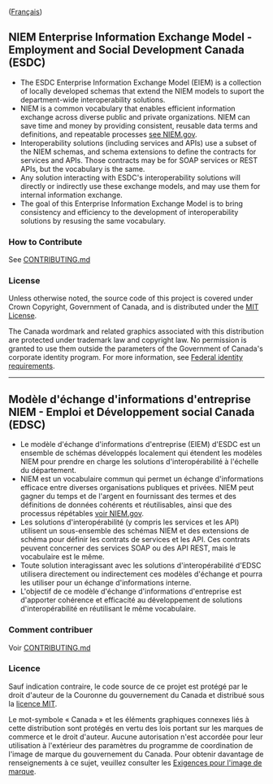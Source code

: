 
([Français](#gabarit-pour-dépôts-de-code-source-ouvert-du-gouvernement-du-canada))

## NIEM Enterprise Information Exchange Model - Employment and Social Development Canada (ESDC)
- The ESDC Enterprise Information Exchange Model (EIEM) is a collection of locally developed schemas that extend the NIEM models to suport the department-wide interoperability solutions.
- NIEM is a common vocabulary that enables efficient information exchange across diverse public and private organizations. NIEM can save time and money by providing consistent, reusable data terms and definitions, and repeatable processes [see NIEM.gov](https://www.niem.gov/).
- Interoperability solutions (including services and APIs) use a subset of the NIEM schemas, and schema extensions to define the contracts for services and APIs. Those contracts may be for SOAP services or REST APIs, but the vocabulary is the same.
- Any solution interacting with ESDC's interoperability solutions will directly or indirectly use these exchange models, and may use them for internal information exchange.
- The goal of this Enterprise Information Exchange Model is to bring consistency and efficiency to the development of interoperability solutions by resusing the same vocabulary.

### How to Contribute

See [CONTRIBUTING.md](CONTRIBUTING.md)

### License

Unless otherwise noted, the source code of this project is covered under Crown Copyright, Government of Canada, and is distributed under the [MIT License](LICENSE).

The Canada wordmark and related graphics associated with this distribution are protected under trademark law and copyright law. No permission is granted to use them outside the parameters of the Government of Canada's corporate identity program. For more information, see [Federal identity requirements](https://www.canada.ca/en/treasury-board-secretariat/topics/government-communications/federal-identity-requirements.html).

______________________

## Modèle d'échange d'informations d'entreprise NIEM - Emploi et Développement social Canada (EDSC)
- Le modèle d'échange d'informations d'entreprise (EIEM) d'ESDC est un ensemble de schémas développés localement qui étendent les modèles NIEM pour prendre en charge les solutions d'interopérabilité à l'échelle du département.
- NIEM est un vocabulaire commun qui permet un échange d'informations efficace entre diverses organisations publiques et privées. NIEM peut gagner du temps et de l'argent en fournissant des termes et des définitions de données cohérents et réutilisables, ainsi que des processus répétables [voir NIEM.gov](https://www.niem.gov/).
- Les solutions d'interopérabilité (y compris les services et les API) utilisent un sous-ensemble des schémas NIEM et des extensions de schéma pour définir les contrats de services et les API. Ces contrats peuvent concerner des services SOAP ou des API REST, mais le vocabulaire est le même.
- Toute solution interagissant avec les solutions d'interopérabilité d'EDSC utilisera directement ou indirectement ces modèles d'échange et pourra les utiliser pour un échange d'informations interne.
- L'objectif de ce modèle d'échange d'informations d'entreprise est d'apporter cohérence et efficacité au développement de solutions d'interopérabilité en réutilisant le même vocabulaire.

### Comment contribuer

Voir [CONTRIBUTING.md](CONTRIBUTING.md)

### Licence

Sauf indication contraire, le code source de ce projet est protégé par le droit d'auteur de la Couronne du gouvernement du Canada et distribué sous la [licence MIT](LICENSE).

Le mot-symbole « Canada » et les éléments graphiques connexes liés à cette distribution sont protégés en vertu des lois portant sur les marques de commerce et le droit d'auteur. Aucune autorisation n'est accordée pour leur utilisation à l'extérieur des paramètres du programme de coordination de l'image de marque du gouvernement du Canada. Pour obtenir davantage de renseignements à ce sujet, veuillez consulter les [Exigences pour l'image de marque](https://www.canada.ca/fr/secretariat-conseil-tresor/sujets/communications-gouvernementales/exigences-image-marque.html).
